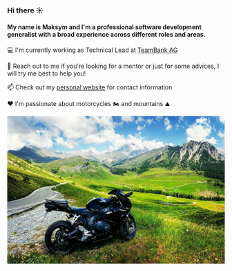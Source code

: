 ### Hi there ☀️

#### My name is Maksym and I'm a professional software development generalist with a broad experience across different roles and areas.

💻 I'm currently working as Technical Lead at [TeamBank AG](https://www.teambank.de)

🙏 Reach out to me if you're looking for a mentor or just for some advices, I will try me best to help you!

📫 Check out my [personal website](https://gendin.info) for contact information

❤️ I'm passionate about motorcycles 🏍️ and mountains ⛰️

![Motorcycle and mountains](https://github.com/maksymgendin/maksymgendin/raw/main/moto_nature.jpg)

